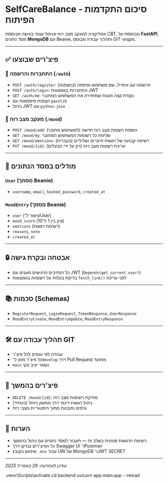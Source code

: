 # SelfCareBalance - סיכום התקדמות הפיתוח

אפליקציה למעקב מצב רוח וטיפול עצמי בגישה מבוססת CBT, מבוססת על **FastAPI**, מסד נתונים **MongoDB** עם Beanie, ותהליך עבודה מבוסס GIT מקצועי.

---

## ✅ פיצ'רים שבוצעו

### 🔐 התחברות והרשמה (`/auth`)

- `POST /auth/register`: הרשמה עם אימייל, שם משתמש וסיסמה (בהצפנה)
- `POST /auth/login`: התחברות באמצעות JWT
- `GET /auth/me`: נקודת קצה מוגנת שמחזירה את המשתמש המחובר
- הצפנת סיסמאות עם `passlib`
- ניהול JWT עם `python-jose`

### 🧠 מעקב מצב רוח (`/mood`)

- `POST /mood/add`: הוספת רשומת מצב רוח חדשה (למשתמש מחובר)
- `GET /mood/my`: שליפת כל רשומות המשתמש המחובר
- `GET /mood/emotions`: רשימה קבועה של רגשות חיוביים ושליליים (בעברית)
- `PUT /mood/{id}`: עריכת רשומת מצב רוח (רק על ידי הבעלים)

---

## 📁 מודלים במסד הנתונים

### `User` (מסמך Beanie)

- `username`, `email`, `hashed_password`, `created_at`

### `MoodEntry` (מסמך Beanie)

- `user` (קישור ל־User)
- `mood_score` (ציון בין 1 ל־10)
- `emotions` (רשימת רגשות)
- `reasons`, `note`
- `created_at`

---

## 🔒 אבטחה ובקרת גישה

- כל הנתיבים הרגישים מוגנים עם JWT (`Depends(get_current_user)`)
- בדיקת בעלות על רשומות באמצעות `fetch_link()` לפני עריכה

---

## 📚 סכמות (Schemas)

- `RegisterRequest`, `LoginRequest`, `TokenResponse`, `UserResponse`
- `MoodEntryCreate`, `MoodEntryUpdate`, `MoodEntryResponse`

---

## 🛠️ תהליך עבודה עם GIT

- עבודה לפי ענפים לכל פיצ'ר
- כל פיצ'ר מוזג ל־`develop` דרך Pull Request מתועד
- `main` נשאר יציב ונקי

---

## 🔄 פיצ'רים בהמשך

- `DELETE /mood/{id}`: מחיקת רשומות מצב רוח
- ניהול רגשות דינמי דרך ממשק ניהול (בעתיד)
- גרפים ותובנות מתוך היסטוריית מצבי רוח

---

## 🧠 הערות

- רשימת הרגשות סטטית בשלב זה — תעבור למסד נתונים עם ניהול בהמשך
- כל הפיצ'רים נבדקו דרך Swagger UI ו־Postman
- שימוש בקובץ `.env` עבור URI של MongoDB ו־JWT SECRET

---

_עודכן לאחרונה: 29 באפריל 2025_

.venv\Scripts\activate
cd backend
uvicorn app.main:app --reload
